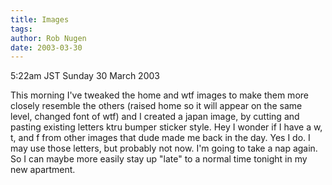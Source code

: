 ```yaml
---
title: Images
tags: 
author: Rob Nugen
date: 2003-03-30
---
```


<p class=date>5:22am JST Sunday 30 March 2003</p>

<p>This morning I've tweaked the home and wtf images to make them more
closely resemble the others (raised home so it will appear on the same
level, changed font of wtf) and I created a japan image, by cutting
and pasting existing letters ktru bumper sticker style.  Hey I wonder
if I have a w, t, and f from other images that dude made me back in
the day.  Yes I do.  I may use those letters, but probably not now.
I'm going to take a nap again.  So I can maybe more easily stay up
"late" to a normal time tonight in my new apartment.</p>
